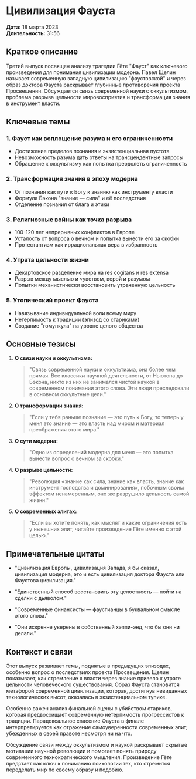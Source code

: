 # Цивилизация Фауста

**Дата:** 18 марта 2023  
**Длительность:** 31:56

## Краткое описание

Третий выпуск посвящен анализу трагедии Гёте "Фауст" как ключевого произведения для понимания цивилизации модерна. Павел Щелин называет современную западную цивилизацию "фаустовской" и через образ доктора Фауста раскрывает глубинные противоречия проекта Просвещения. Обсуждается связь современной науки с оккультизмом, проблема разрыва цельности мировосприятия и трансформация знания в инструмент власти.

## Ключевые темы

### 1. Фауст как воплощение разума и его ограниченности
- Достижение пределов познания и экзистенциальная пустота
- Невозможность разума дать ответы на трансцендентные запросы
- Обращение к оккультизму как попытка преодолеть ограниченность

### 2. Трансформация знания в эпоху модерна
- От познания как пути к Богу к знанию как инструменту власти
- Формула Бэкона "знание — сила" и её последствия
- Отделение познания от блага и этики

### 3. Религиозные войны как точка разрыва
- 100-120 лет непрерывных конфликтов в Европе
- Усталость от вопроса о вечном и попытка вынести его за скобки
- Протестантизм как иррациональная вера в избранность

### 4. Утрата цельности жизни
- Декартовское разделение мира на res cogitans и res extensa
- Разрыв между мыслью и чувством, верой и разумом
- Попытки механистически восстановить утраченную цельность

### 5. Утопический проект Фауста
- Навязывание индивидуальной воли всему миру
- Нетерпимость к традиции (эпизод со стариками)
- Создание "гомункула" на уровне целого общества

## Основные тезисы

1. **О связи науки и оккультизма:**
   > "Связь современной науки и оккультизма, она более чем прямая. Все классики научной деятельности, от Ньютона до Бэкона, никто из них не занимался чистой наукой в современном понимании этого слова. Эти люди преследовали в основном оккультные цели."

2. **О трансформации знания:**
   > "Если у тебя раньше познание — это путь к Богу, то теперь у меня это знание — это власть над миром и материал преображения этого мира."

3. **О сути модерна:**
   > "Одно из определений модерна для меня — это попытка вынести вопрос о вечном за скобки."

4. **О разрыве цельности:**
   > "Революция «знание как сила, знание как власть, знание как инструмент господства и доминирования», побочным своим эффектом ненамеренным, оно же разрушило цельность самой жизни."

5. **О современных элитах:**
   > "Если вы хотите понять, как мыслят и какие ограничения есть у нынешних элит, читайте произведение Гёте именно с этой целью."

## Примечательные цитаты

- "Цивилизация Европы, цивилизация Запада, я бы сказал, цивилизация модерна, это и есть цивилизация доктора Фауста или Фаустова цивилизация."

- "Единственный способ восстановить эту целостность — пойти на сделки с дьяволом."

- "Современные финансисты — фаустианцы в буквальном смысле этого слова."

- "Они искренне уверены в собственный хэппи-энд, что бы они ни делали."

## Контекст и связи

Этот выпуск развивает темы, поднятые в предыдущих эпизодах, особенно вопрос о последствиях проекта Просвещения. Щелин показывает, как стремление к власти через знание привело к утрате цельности человеческого существования. Образ Фауста становится метафорой современной цивилизации, которая, достигнув невиданных технологических высот, оказалась в экзистенциальном тупике.

Особенно важен анализ финальной сцены с убийством стариков, которая предвосхищает современную нетерпимость прогрессистов к традиции. Парадоксальное спасение Фауста в финале интерпретируется как отражение самоуверенности современных элит, убежденных в своей правоте несмотря ни на что.

Обсуждение связи между оккультизмом и наукой раскрывает скрытые мотивации научной революции и помогает понять природу современного технократического мышления. Произведение Гёте предстает как ключ к пониманию психологии тех, кто стремится переделать мир по своему образу и подобию.